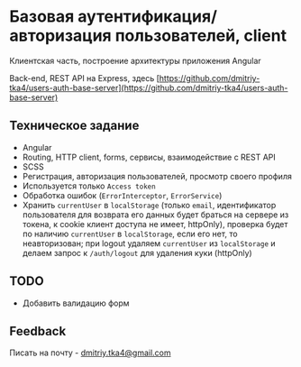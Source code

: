 # Базовая аутентификация/авторизация пользователей, client

Клиентская часть, построение архитектуры приложения Angular

Back-end, REST API на Express, здесь [https://github.com/dmitriy-tka4/users-auth-base-server](https://github.com/dmitriy-tka4/users-auth-base-server)

## Техническое задание

* Angular
* Routing, HTTP client, forms, сервисы, взаимодействие с REST API
* SCSS
* Регистрация, авторизация пользователей, просмотр своего профиля
* Используется только `Access token`
* Обработка ошибок (`ErrorInterceptor`, `ErrorService`)
* Хранить `currentUser` в `localStorage` (только `email`, идентификатор пользователя для возврата его данных будет браться на сервере из токена, к cookie клиент доступа не имеет, httpOnly), проверка будет по наличию `currentUser` в `localStorage`, если его нет, то неавторизован; при logout удаляем `currentUser` из `localStorage` и делаем запрос к `/auth/logout` для удаления куки (httpOnly)

## TODO

* Добавить валидацию форм

## Feedback

Писать на почту - dmitriy.tka4@gmail.com
